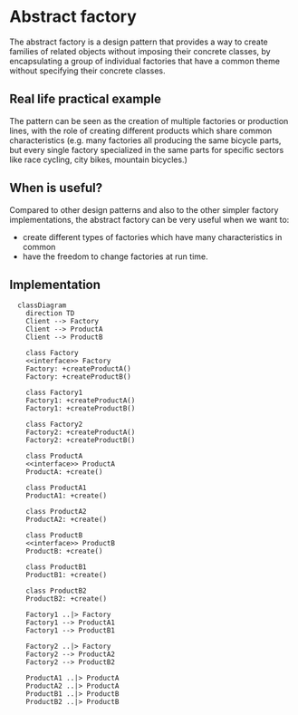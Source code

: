 # Abstract factory

The abstract factory is a design pattern that provides a way to create families
of related objects without imposing their concrete classes, by encapsulating a
group of individual factories that have a common theme without specifying their
concrete classes.

## Real life practical example

The pattern can be seen as the creation of multiple factories or production
lines, with the role of creating different products which share common
characteristics (e.g. many factories all producing the same bicycle parts, but
every single factory specialized in the same parts for specific sectors like
race cycling, city bikes, mountain bicycles.)

## When is useful?

Compared to other design patterns and also to the other simpler factory
implementations, the abstract factory can be very useful when we want to:

- create different types of factories which have many characteristics in
    common
- have the freedom to change factories at run time.

## Implementation

```mermaid
  classDiagram
    direction TD
    Client --> Factory
    Client --> ProductA
    Client --> ProductB

    class Factory
    <<interface>> Factory
    Factory: +createProductA()
    Factory: +createProductB()

    class Factory1
    Factory1: +createProductA()
    Factory1: +createProductB()

    class Factory2
    Factory2: +createProductA()
    Factory2: +createProductB()

    class ProductA
    <<interface>> ProductA
    ProductA: +create()

    class ProductA1
    ProductA1: +create()

    class ProductA2
    ProductA2: +create()

    class ProductB
    <<interface>> ProductB
    ProductB: +create()

    class ProductB1
    ProductB1: +create()

    class ProductB2
    ProductB2: +create()

    Factory1 ..|> Factory
    Factory1 --> ProductA1
    Factory1 --> ProductB1

    Factory2 ..|> Factory
    Factory2 --> ProductA2
    Factory2 --> ProductB2

    ProductA1 ..|> ProductA
    ProductA2 ..|> ProductA
    ProductB1 ..|> ProductB
    ProductB2 ..|> ProductB
```
